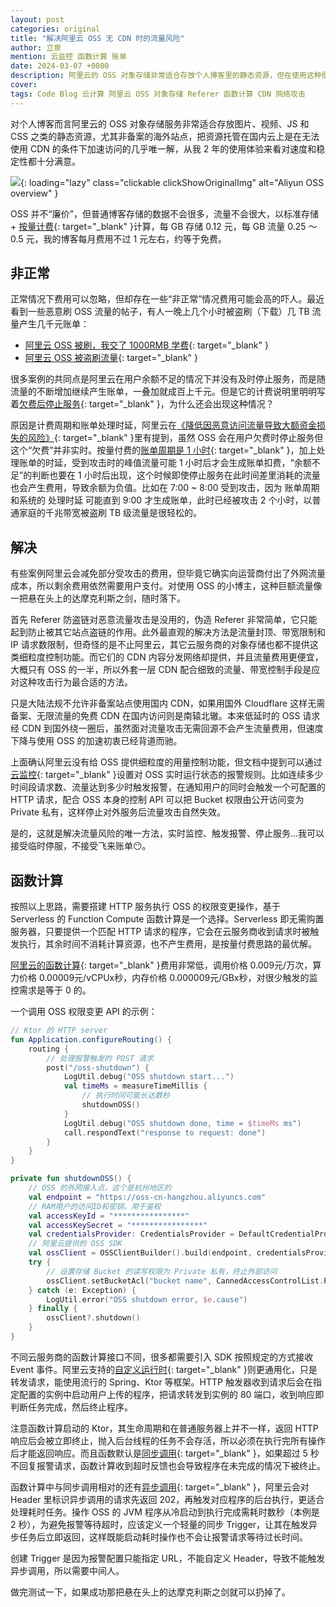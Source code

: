 ```yaml
---
layout: post
categories: original
title: "解决阿里云 OSS 无 CDN 时的流量风险"
author: 立泉
mention: 云监控 函数计算 账单
date: 2024-03-07 +0800
description: 阿里云的 OSS 对象存储非常适合存放个人博客里的静态资源，但在使用这种便利服务的同时也伴随着流量攻击可能带来的巨额账单风险，是一把时刻悬在头顶的达摩克利斯之剑，需要认真寻找对策。
cover: 
tags: Code Blog 云计算 阿里云 OSS 对象存储 Referer 函数计算 CDN 网络攻击
---
```


对个人博客而言阿里云的 OSS 对象存储服务非常适合存放图片、视频、JS 和 CSS 之类的静态资源，尤其非备案的海外站点，把资源托管在国内云上是在无法使用 CDN 的条件下加速访问的几乎唯一解，从我 2 年的使用体验来看对速度和稳定性都十分满意。

![](https://apqx.oss-cn-hangzhou.aliyuncs.com/blog/original/20240305/aliyun_oss_overview_thumb.jpg){: loading="lazy" class="clickable clickShowOriginalImg" alt="Aliyun OSS overview" }

OSS 并不“廉价”，但普通博客存储的数据不会很多，流量不会很大，以标准存储 + [按量计费](https://www.aliyun.com/price/product?spm=a2c4g.11186623.0.0.14e17bbeBxYDQ9#/oss/detail/ossbag){: target="_blank" }计算，每 GB 存储 0.12 元，每 GB 流量 0.25 ～ 0.5 元，我的博客每月费用不过 1 元左右，约等于免费。

## 非正常

正常情况下费用可以忽略，但却存在一些“非正常”情况费用可能会高的吓人。最近看到一些恶意刷 OSS 流量的帖子，有人一晚上几个小时被盗刷（下载）几 TB 流量产生几千元账单：

* [阿里云 OSS 被刷，我交了 1000RMB 学费](https://nickxu.me/post/aliyun-oss-brushed-1000rmb-fees){: target="_blank" }
* [阿里云 OSS 被盗刷流量](https://blog.t1m2h0u.com/archives/a-li-yun-oss-bei-dao-shua-liu-liang){: target="_blank" }

很多案例的共同点是阿里云在用户余额不足的情况下并没有及时停止服务，而是随流量的不断增加继续产生账单，一叠加就成百上千元。但是它的计费说明里明明写着[欠费后停止服务](https://help.aliyun.com/zh/oss/product-overview/overdue-payments#section-h0t-eo4-6d4){: target="_blank" }，为什么还会出现这种情况？

原因是计费周期和账单处理时延，阿里云在[《降低因恶意访问流量导致大额资金损失的风险》](https://www.alibabacloud.com/help/zh/oss/use-cases/reduce-the-risks-of-unexpectedly-high-fees-caused-by-malicious-access-traffic){: target="_blank" }里有提到，虽然 OSS 会在用户欠费时停止服务但这个“欠费”并非实时。按量付费的[账单周期是 1 小时](https://help.aliyun.com/zh/oss/product-overview/billing-overview#section-13i-c1v-cw7){: target="_blank" }，加上处理账单的时延，受到攻击时的峰值流量可能 1 小时后才会生成账单扣费，“余额不足”的判断也要在 1 小时后出现，这个时候即使停止服务在此时间差里消耗的流量也会产生费用，导致余额为负值。比如在 7:00 ~ 8:00 受到攻击，因为 账单周期 和系统的 处理时延 可能直到 9:00 才生成账单，此时已经被攻击 2 个小时，以普通家庭的千兆带宽被盗刷 TB 级流量是很轻松的。

## 解决

有些案例阿里云会减免部分受攻击的费用，但毕竟它确实向运营商付出了外网流量成本，所以剩余费用依然需要用户支付。对使用 OSS 的小博主，这种巨额流量像一把悬在头上的达摩克利斯之剑，随时落下。

首先 Referer 防盗链对恶意流量攻击是没用的，伪造 Referer 非常简单，它只能起到防止被其它站点盗链的作用。此外最直观的解决方法是流量封顶、带宽限制和 IP 请求数限制，但奇怪的是不止阿里云，其它云服务商的对象存储也都不提供这类细粒度控制功能。而它们的 CDN 内容分发网络却提供，并且流量费用更便宜，大概只有 OSS 的一半，所以外套一层 CDN 配合细致的流量、带宽控制手段是应对这种攻击行为最合适的方法。

只是大陆法规不允许非备案站点使用国内 CDN，如果用国外 Cloudflare 这样无需备案、无限流量的免费 CDN 在国内访问则是南辕北辙。本来低延时的 OSS 请求经 CDN 到国外绕一圈后，虽然面对流量攻击无需回源不会产生流量费用，但速度下降与使用 OSS 的加速初衷已经背道而驰。

上面确认阿里云没有给 OSS 提供细粒度的用量控制功能，但文档中提到可以通过[云监控](https://www.alibabacloud.com/help/zh/oss/use-cases/reduce-the-risks-of-unexpectedly-high-fees-caused-by-malicious-access-traffic#section-y8e-55z-qwf){: target="_blank" }设置对 OSS 实时运行状态的报警规则。比如连续多少时间段请求数、流量达到多少时触发报警，在通知用户的同时会触发一个可配置的 HTTP 请求，配合 OSS 本身的控制 API 可以把 Bucket 权限由公开访问变为 Private 私有，这样停止对外服务后流量攻击自然失效。

是的，这就是解决流量风险的唯一方法，实时监控、触发报警、停止服务...我可以接受临时停服，不接受飞来账单😶。

## 函数计算

按照以上思路，需要搭建 HTTP 服务执行 OSS 的权限变更操作，基于 Serverless 的 Function Compute 函数计算是一个选择。Serverless 即无需购置 服务器，只要提供一个匹配 HTTP 请求的程序，它会在云服务商收到请求时被触发执行，其余时间不消耗计算资源，也不产生费用，是按量付费思路的最优解。

[阿里云的函数计算](https://www.aliyun.com/product/fc){: target="_blank" }费用非常低，调用价格 0.009元/万次，算力价格 0.00009元/vCPUx秒，内存价格 0.000009元/GBx秒，对很少触发的监控需求是等于 0 的。

一个调用 OSS 权限变更 API 的示例：

```kotlin
// Ktor 的 HTTP server
fun Application.configureRouting() {
    routing {
        // 处理报警触发的 POST 请求
        post("/oss-shutdown") {
            LogUtil.debug("OSS shutdown start...")
            val timeMs = measureTimeMillis {
                // 执行时间可能长达数秒
                shutdownOSS()
            }
            LogUtil.debug("OSS shutdown done, time = $timeMs ms")
            call.respondText("response to request: done")
        }
    }
}

private fun shutdownOSS() {
    // OSS 的外网接入点，这个是杭州地区的
    val endpoint = "https://oss-cn-hangzhou.aliyuncs.com"
    // RAM用户的访问ID和密钥，用于鉴权
    val accessKeyId = "****************"
    val accessKeySecret = "****************"
    val credentialsProvider: CredentialsProvider = DefaultCredentialProvider(accessKeyId, accessKeySecret)
    // 阿里云提供的 OSS SDK
    val ossClient = OSSClientBuilder().build(endpoint, credentialsProvider)
    try {
        // 设置存储 Bucket 的读写权限为 Private 私有，终止外部访问
        ossClient.setBucketAcl("bucket name", CannedAccessControlList.Private)
    } catch (e: Exception) {
        LogUtil.error("OSS shutdown error, $e.cause")
    } finally {
        ossClient?.shutdown()
    }
}
```

不同云服务商的函数计算接口不同，很多都需要引入 SDK 按照规定的方式接收 Event 事件。阿里云支持的[自定义运行时](https://help.aliyun.com/zh/functioncompute/fc-3-0/user-guide/web-functions){: target="_blank" }则更通用化，只是转发请求，能使用流行的 Spring、Ktor 等框架。HTTP 触发器收到请求后会在指定配置的实例中启动用户上传的程序，把请求转发到实例的 80 端口，收到响应即判断任务完成，然后终止程序。

注意函数计算启动的 Ktor，其生命周期和在普通服务器上并不一样，返回 HTTP 响应后会被立即终止，抛入后台线程的任务不会存活，所以必须在执行完所有操作后才能返回响应。而且函数默认是[同步调用](https://help.aliyun.com/document_detail/2513634.html#p-5n8-0bh-2w1){: target="_blank" }，如果超过 5 秒不回复报警请求，函数计算收到超时反馈也会导致程序在未完成的情况下被终止。

函数计算中与同步调用相对的还有[异步调用](https://help.aliyun.com/document_detail/2513634.html#p-ohe-t8x-ik6){: target="_blank" }，阿里云会对 Header 里标识异步调用的请求先返回 202，再触发对应程序的后台执行，更适合处理耗时任务。操作 OSS 的 JVM 程序从冷启动到执行完成需耗时数秒（本例是 2 秒），为避免报警等待超时，应该定义一个轻量的同步 Trigger，让其在触发异步任务后立即返回，这样既能启动耗时操作也不会让报警请求等待过长时间。

创建 Trigger 是因为报警配置只能指定 URL，不能自定义 Header，导致不能触发异步调用，所以需要中间人。

做完测试一下，如果成功那把悬在头上的达摩克利斯之剑就可以扔掉了。